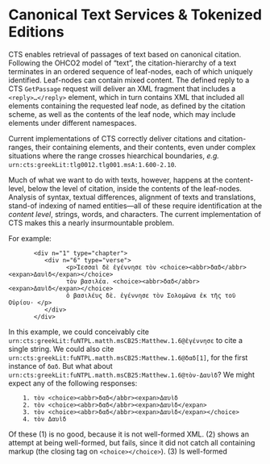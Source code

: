 # Canonical Text Services & Tokenized Editions

CTS enables retrieval of passages of text based on canonical citation. Following the OHCO2 model of “text”, the citation-hierarchy of a text terminates in an ordered sequence of leaf-nodes, each of which uniquely identified. Leaf-nodes can contain mixed content. The defined reply to a CTS `GetPassage` request will deliver an XML fragment that includes a `<reply>…</reply>` element, which in turn contains XML that included all elements containing the requested leaf node, as defined by the citation scheme, as well as the contents of the leaf node, which may include elements under different namespaces.

Current implementations of CTS correctly deliver citations and citation-ranges, their containing elements, and their contents, even under complex situations where the range crosses hiearchical boundaries, _e.g._ `urn:cts:greekLit:tlg0012.tlg001.msA:1.600-2.10`.

Much of what we want to do with texts, however, happens at the content-level, below the level of citation, inside the contents of the leaf-nodes. Analysis of syntax, textual differences, alignment of texts and translations, stand-of indexing of named entities—all of these require identification at the _content level_, strings, words, and characters. The current implementation of CTS makes this a nearly insurmountable problem.

For example:

           <div n="1" type="chapter">
              <div n="6" type="verse">
                    <p>Ἰεσσαὶ δὲ ἐγέννησε τὸν <choice><abbr>δαδ</abbr><expan>Δαυὶδ</expan></choice> 
                    τὸν βασιλέα. <choice><abbr>δαδ</abbr><expan>Δαυὶδ</expan></choice> 
                    ὁ βασιλέυς δὲ. ἐγέννησε τὸν Σολομῶνα ἐκ τῆς τοῦ Οὐρίου· </p>
              </div>
           </div>

In this example, we could conceivably cite `urn:cts:greekLit:fuNTPL.matth.msCB25:Matthew.1.6@ἐγέννησε` to cite a single string. We could also cite `urn:cts:greekLit:fuNTPL.matth.msCB25:Matthew.1.6@δαδ[1]`, for the first instance of `δαδ`. But what about `urn:cts:greekLit:fuNTPL.matth.msCB25:Matthew.1.6@τὸν-Δαυὶδ`? We might expect any of the following responses:

        1. τὸν <choice><abbr>δαδ</abbr><expan>Δαυὶδ
        2. τὸν <choice><abbr>δαδ</abbr><expan>Δαυὶδ</expan>
        3. τὸν <choice><abbr>δαδ</abbr><expan>Δαυὶδ</expan></choice>
        4. τὸν Δαυὶδ

Of these (1) is no good, because it is not well-formed XML. (2) shows an attempt at being well-formed, but fails, since it did not catch all containing markup (the closing tag on `<choice></choice>`). (3) Is well-formed


